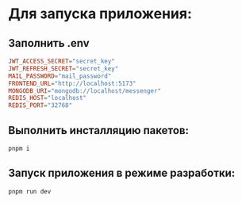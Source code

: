 # Для запуска приложения:

## Заполнить .env

```conf
JWT_ACCESS_SECRET="secret_key"
JWT_REFRESH_SECRET="secret_key"
MAIL_PASSWORD="mail_password"
FRONTEND_URL="http://localhost:5173"
MONGODB_URI="mongodb://localhost/messenger"
REDIS_HOST="localhost"
REDIS_PORT="32768"
```

## Выполнить инсталляцию пакетов:

```bash
pnpm i
```

## Запуск приложения в режиме разработки:

```bash
pnpm run dev
```

